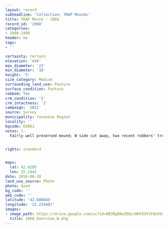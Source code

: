 ```yaml
---
layout: record
subheadline: 'Collection: TRAP Mounds'
title: TRAP Mound - 1068
record_id: '1068'
categories:
- 1000-1999
header: no
tags:
- ''

certainty: Certain
elevation: '434'
max_diameter: '22'
min_diameter: '18'
height: '5'
size_category: Medium
surrounding_land_use: Pasture
surface_condition: Pasture
robbed: Yes
crm_condition: '2'
crm_intactness: '2'
campaign: '2011'
source: Survey
municipality: Yasenovo Region
locality: ''
bgcode: DS001
notes: |-
  Fairly well preserved mound; W side cut away, two recent robbers' trenchs; perhaps some old robbers' trenchs on south.


rights: standard


maps:
  lat: 42.6285
  lon: 25.2442
date: 2018-08-30
land_use_source: Photo
photo: Good
bg_code: ''
akb_code: ''
latitude: '42.680845'
longitude: '25.234487'
images:
- image_path: https://drive.google.com/uc?id=0B3Rg88wZDQscNHl6VVlPdnVXdGs
  title: 1068_Overview_W.dng
---
```

